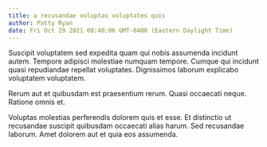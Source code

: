 ```yaml
---
title: a recusandae voluptas voluptates quis
author: Patty Ryan
date: Fri Oct 29 2021 08:40:06 GMT-0400 (Eastern Daylight Time)
---
```

Suscipit voluptatem sed expedita quam qui nobis assumenda incidunt autem. Tempore adipisci molestiae numquam tempore. Cumque qui incidunt quasi repudiandae repellat voluptates. Dignissimos laborum explicabo voluptatem voluptatem.

 Rerum aut et quibusdam est praesentium rerum. Quasi occaecati neque. Ratione omnis et.

 Voluptas molestias perferendis dolorem quis et esse. Et distinctio ut recusandae suscipit quibusdam occaecati alias harum. Sed recusandae laborum. Amet dolorem aut et quia eos assumenda.